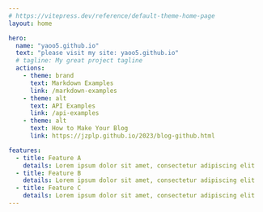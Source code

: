 ```yaml
---
# https://vitepress.dev/reference/default-theme-home-page
layout: home

hero:
  name: "yaoo5.github.io"
  text: "please visit my site: yaoo5.github.io"
  # tagline: My great project tagline
  actions:
    - theme: brand
      text: Markdown Examples
      link: /markdown-examples
    - theme: alt
      text: API Examples
      link: /api-examples
    - theme: alt
      text: How to Make Your Blog
      link: https://jzplp.github.io/2023/blog-github.html

features:
  - title: Feature A
    details: Lorem ipsum dolor sit amet, consectetur adipiscing elit
  - title: Feature B
    details: Lorem ipsum dolor sit amet, consectetur adipiscing elit
  - title: Feature C
    details: Lorem ipsum dolor sit amet, consectetur adipiscing elit
---
```


